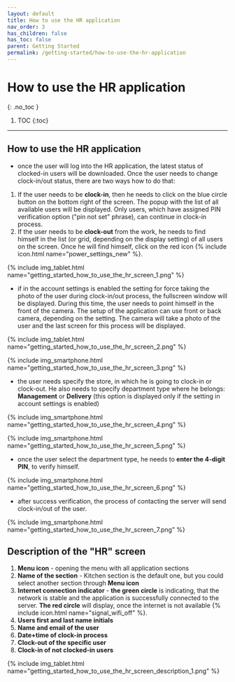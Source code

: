 ```yaml
---
layout: default
title: How to use the HR application
nav_order: 3
has_children: false
has_toc: false
parent: Getting Started
permalink: /getting-started/how-to-use-the-hr-application
---
```


# How to use the HR application
{: .no_toc }

1. TOC
{:toc}

---

## How to use the HR application
- once the user will log into the HR application, the latest status of clocked-in users will be downloaded. Once the user needs to change clock-in/out status, there are two ways how to do that:
1. If the user needs to be **clock-in**, then he needs to click on the <span class="text-blue-100">blue circle button</span> on the bottom right of the screen. The popup with the list of all available users will be displayed. Only users, which have assigned PIN verification option (<span class="text-red-200">"pin not set"</span> phrase), can continue in clock-in process.
1. If the user needs to be **clock-out** from the work, he needs to find himself in the list (or grid, depending on the display setting) of all users on the screen. Once he will find himself, click on the <span class="text-red-200">red icon {% include icon.html name="power_settings_new" %}</span>.

{% include img_tablet.html name="getting_started_how_to_use_the_hr_screen_1.png" %}

- if in the account settings is enabled the setting for force taking the photo of the user during clock-in/out process, the fullscreen window will be displayed. During this time, the user needs to point himself in the front of the camera. The setup of the application can use front or back camera, depending on the setting. The camera will take a photo of the user and the last screen for this process will be displayed.

{% include img_tablet.html name="getting_started_how_to_use_the_hr_screen_2.png" %}

{% include img_smartphone.html name="getting_started_how_to_use_the_hr_screen_3.png" %}

- the user needs specify the store, in which he is going to clock-in or clock-out. He also needs to specify department type where he belongs: **Management** or **Delivery** (this option is displayed only if the setting in account settings is enabled)

{% include img_smartphone.html name="getting_started_how_to_use_the_hr_screen_4.png" %}

{% include img_smartphone.html name="getting_started_how_to_use_the_hr_screen_5.png" %}

- once the user select the department type, he needs to **enter the 4-digit PIN**, to verify himself.

{% include img_smartphone.html name="getting_started_how_to_use_the_hr_screen_6.png" %}

- after success verification, the process of contacting the server will send clock-in/out of the user.

{% include img_smartphone.html name="getting_started_how_to_use_the_hr_screen_7.png" %}

## Description of the "HR" screen
1. **Menu icon** - opening the menu with all application sections
1. **Name of the section** - Kitchen section is the default one, but you could select another section through **Menu icon**
1. **Internet connection indicator** - <span class="text-green-200">**the green circle**</span> is indicating, that the network is stable and the application is successfully connected to the server. <span class="text-red-200">**The red circle**</span> will display, once the internet is not available {% include icon.html name="signal_wifi_off" %}.
1. **Users first and last name initials**
1. **Name and email of the user**
1. **Date+time of clock-in process**
1. **Clock-out of the specific user**
1. **Clock-in of not clocked-in users**

{% include img_tablet.html name="getting_started_how_to_use_the_hr_screen_description_1.png" %}